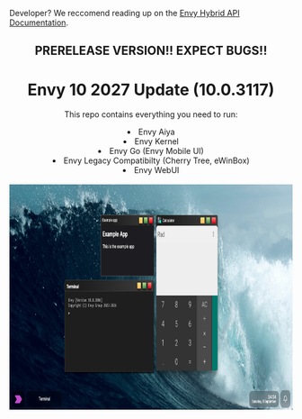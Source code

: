 <p>Developer? We reccomend reading up on the <a href="/Docs/README.md">Envy Hybrid API Documentation</a>.</p>
<div align="center">
<h2>PRERELEASE VERSION!! EXPECT BUGS!!</h2>
<h1>Envy 10 2027 Update (10.0.3117)</h1>
<p>This repo contains everything you need to run:</p>
<li>Envy Aiya</li>
<li>Envy Kernel</li>
<li>Envy Go (Envy Mobile UI)</li>
<li>Envy Legacy Compatibilty (Cherry Tree, eWinBox)</li>
<li>Envy WebUI</li>
<br>
<img src="Assets/demos/3006.png" height="400px">
</div>
